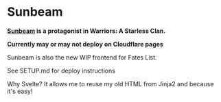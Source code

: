 # Sunbeam

**[Sunbeam](https://warriors.fandom.com/wiki/Sunbeam) is a protagonist in Warriors: A Starless Clan.**


**Currently may or may not deploy on Cloudflare pages**

Sunbeam is also the new WIP frontend for Fates List.

See SETUP.md for deploy instructions

Why Svelte? It allows me to reuse my old HTML from Jinja2 and because it's easy!
